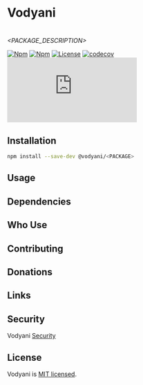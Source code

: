 # Vodyani <PACKAGE>

# <PACKAGE>

*<PACKAGE_DESCRIPTION>*

[![Npm](https://img.shields.io/npm/v/@vodyani/<PACKAGE>)](https://www.npmjs.com/package/@vodyani/<PACKAGE>)
[![Npm](https://img.shields.io/npm/dm/@vodyani/<PACKAGE>)](https://www.npmjs.com/package/@vodyani/<PACKAGE>)
[![License](https://img.shields.io/github/license/vodyani/<PACKAGE>)](LICENSE)
[![codecov](https://codecov.io/gh/vodyani/<PACKAGE>/branch/main/graph/badge.svg?token=YHBHSZH5PB)](https://codecov.io/gh/vodyani/<PACKAGE>)
[![Known Vulnerabilities](https://snyk.io/test/github/vodyani/<PACKAGE>/badge.svg?targetFile=package.json)](https://snyk.io/test/github/vodyani/<PACKAGE>?targetFile=package.json)

## Installation

```sh
npm install --save-dev @vodyani/<PACKAGE>
```

## Usage

## Dependencies

## Who Use <PACKAGE>

## Contributing

## **Donations**

## Links

## Security

Vodyani <PACKAGE> [Security](SECURITY)

## License

Vodyani <PACKAGE> is [MIT licensed](LICENSE).

